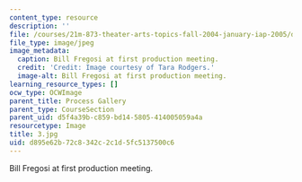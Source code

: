 ```yaml
---
content_type: resource
description: ''
file: /courses/21m-873-theater-arts-topics-fall-2004-january-iap-2005/d895e62b72c8342c2c1d5fc5137500c6_3.jpg
file_type: image/jpeg
image_metadata:
  caption: Bill Fregosi at first production meeting.
  credit: 'Credit: Image courtesy of Tara Rodgers.'
  image-alt: Bill Fregosi at first production meeting.
learning_resource_types: []
ocw_type: OCWImage
parent_title: Process Gallery
parent_type: CourseSection
parent_uid: d5f4a39b-c859-bd14-5805-414005059a4a
resourcetype: Image
title: 3.jpg
uid: d895e62b-72c8-342c-2c1d-5fc5137500c6
---
```

Bill Fregosi at first production meeting.